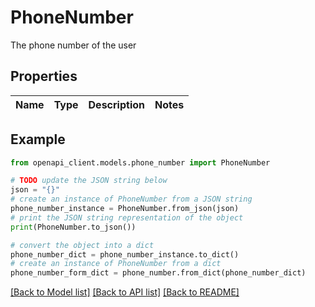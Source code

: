 # PhoneNumber

The phone number of the user

## Properties

Name | Type | Description | Notes
------------ | ------------- | ------------- | -------------

## Example

```python
from openapi_client.models.phone_number import PhoneNumber

# TODO update the JSON string below
json = "{}"
# create an instance of PhoneNumber from a JSON string
phone_number_instance = PhoneNumber.from_json(json)
# print the JSON string representation of the object
print(PhoneNumber.to_json())

# convert the object into a dict
phone_number_dict = phone_number_instance.to_dict()
# create an instance of PhoneNumber from a dict
phone_number_form_dict = phone_number.from_dict(phone_number_dict)
```
[[Back to Model list]](../README.md#documentation-for-models) [[Back to API list]](../README.md#documentation-for-api-endpoints) [[Back to README]](../README.md)
